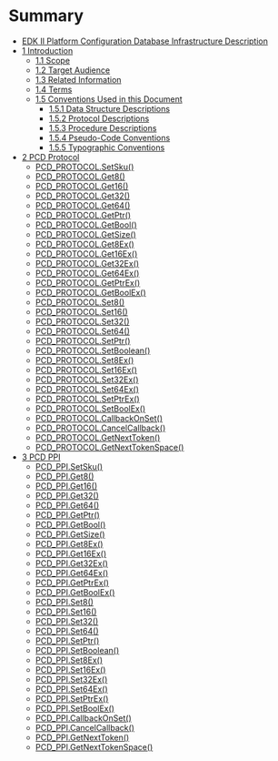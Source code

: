 <!--- @file
  Summary

  Copyright (c) 2009-2017, Intel Corporation. All rights reserved.<BR>

  Redistribution and use in source (original document form) and 'compiled'
  forms (converted to PDF, epub, HTML and other formats) with or without
  modification, are permitted provided that the following conditions are met:

  1) Redistributions of source code (original document form) must retain the
     above copyright notice, this list of conditions and the following
     disclaimer as the first lines of this file unmodified.

  2) Redistributions in compiled form (transformed to other DTDs, converted to
     PDF, epub, HTML and other formats) must reproduce the above copyright
     notice, this list of conditions and the following disclaimer in the
     documentation and/or other materials provided with the distribution.

  THIS DOCUMENTATION IS PROVIDED BY TIANOCORE PROJECT "AS IS" AND ANY EXPRESS OR
  IMPLIED WARRANTIES, INCLUDING, BUT NOT LIMITED TO, THE IMPLIED WARRANTIES OF
  MERCHANTABILITY AND FITNESS FOR A PARTICULAR PURPOSE ARE DISCLAIMED. IN NO
  EVENT SHALL TIANOCORE PROJECT  BE LIABLE FOR ANY DIRECT, INDIRECT, INCIDENTAL,
  SPECIAL, EXEMPLARY, OR CONSEQUENTIAL DAMAGES (INCLUDING, BUT NOT LIMITED TO,
  PROCUREMENT OF SUBSTITUTE GOODS OR SERVICES; LOSS OF USE, DATA, OR PROFITS;
  OR BUSINESS INTERRUPTION) HOWEVER CAUSED AND ON ANY THEORY OF LIABILITY,
  WHETHER IN CONTRACT, STRICT LIABILITY, OR TORT (INCLUDING NEGLIGENCE OR
  OTHERWISE) ARISING IN ANY WAY OUT OF THE USE OF THIS DOCUMENTATION, EVEN IF
  ADVISED OF THE POSSIBILITY OF SUCH DAMAGE.

-->

# Summary

* [EDK II Platform Configuration Database Infrastructure Description](README.md#edk-ii-platform-configuration-database-infrastructure-description)
* [1 Introduction](1_introduction/README.md#1-introduction)
  * [1.1 Scope](1_introduction/README.md#11-scope)
  * [1.2 Target Audience](1_introduction/README.md#12-target-audience)
  * [1.3 Related Information](1_introduction/README.md#13-related-information)
  * [1.4 Terms](1_introduction/14_terms.md#14-terms)
  * [1.5 Conventions Used in this Document](1_introduction/15_conventions_used_in_this_document.md#15-conventions-used-in-this-document)
    * [1.5.1 Data Structure Descriptions](1_introduction/15_conventions_used_in_this_document.md#151-data-structure-descriptions)
    * [1.5.2 Protocol Descriptions](1_introduction/15_conventions_used_in_this_document.md#152-protocol-descriptions)
    * [1.5.3 Procedure Descriptions](1_introduction/15_conventions_used_in_this_document.md#153-procedure-descriptions)
    * [1.5.4 Pseudo-Code Conventions](1_introduction/15_conventions_used_in_this_document.md#154-pseudo-code-conventions)
    * [1.5.5 Typographic Conventions](1_introduction/15_conventions_used_in_this_document.md#155-typographic-conventions)
* [2 PCD Protocol](2_pcd_protocol_definitions/README.md#2-pcd-protocol)
  * [PCD_PROTOCOL.SetSku()](2_pcd_protocol_definitions/pcdprotocol_setsku.md#pcd_protocolsetsku)
  * [PCD_PROTOCOL.Get8()](2_pcd_protocol_definitions/pcdprotocol_get8.md#pcd_protocolget8)
  * [PCD_PROTOCOL.Get16()](2_pcd_protocol_definitions/pcdprotocol_get16.md#pcd_protocolget16)
  * [PCD_PROTOCOL.Get32()](2_pcd_protocol_definitions/pcdprotocol_get32.md#pcd_protocolget32)
  * [PCD_PROTOCOL.Get64()](2_pcd_protocol_definitions/pcdprotocol_get64.md#pcd_protocolget64)
  * [PCD_PROTOCOL.GetPtr()](2_pcd_protocol_definitions/pcdprotocol_getptr.md#pcd_protocolgetptr)
  * [PCD_PROTOCOL.GetBool()](2_pcd_protocol_definitions/pcdprotocol_getbool.md#pcd_protocolgetbool)
  * [PCD_PROTOCOL.GetSize()](2_pcd_protocol_definitions/pcdprotocol_getsize.md#pcd_protocolgetsize)
  * [PCD_PROTOCOL.Get8Ex()](2_pcd_protocol_definitions/pcdprotocol_get8ex.md#pcd_protocolget8ex)
  * [PCD_PROTOCOL.Get16Ex()](2_pcd_protocol_definitions/pcdprotocol_get16ex.md#pcd_protocolget16ex)
  * [PCD_PROTOCOL.Get32Ex()](2_pcd_protocol_definitions/pcdprotocol_get32ex.md#pcd_protocolget32ex)
  * [PCD_PROTOCOL.Get64Ex()](2_pcd_protocol_definitions/pcdprotocol_get64ex.md#pcd_protocolget64ex)
  * [PCD_PROTOCOL.GetPtrEx()](2_pcd_protocol_definitions/pcdprotocol_getptrex.md#pcd_protocolgetptrex)
  * [PCD_PROTOCOL.GetBoolEx()](2_pcd_protocol_definitions/pcdprotocol_getboolex.md#pcd_protocolgetboolex)
  * [PCD_PROTOCOL.Set8()](2_pcd_protocol_definitions/pcdprotocol_set8.md#pcd_protocolset8)
  * [PCD_PROTOCOL.Set16()](2_pcd_protocol_definitions/pcdprotocol_set16.md#pcd_protocolset16)
  * [PCD_PROTOCOL.Set32()](2_pcd_protocol_definitions/pcdprotocol_set32.md#pcd_protocolset32)
  * [PCD_PROTOCOL.Set64()](2_pcd_protocol_definitions/pcdprotocol_set64.md#pcd_protocolset64)
  * [PCD_PROTOCOL.SetPtr()](2_pcd_protocol_definitions/pcdprotocol_setptr.md#pcd_protocolsetptr)
  * [PCD_PROTOCOL.SetBoolean()](2_pcd_protocol_definitions/pcdprotocol_setboolean.md#pcd_protocolsetboolean)
  * [PCD_PROTOCOL.Set8Ex()](2_pcd_protocol_definitions/pcdprotocol_set8ex.md#pcd_protocolset8ex)
  * [PCD_PROTOCOL.Set16Ex()](2_pcd_protocol_definitions/pcdprotocol_set16ex.md#pcd_protocolset16ex)
  * [PCD_PROTOCOL.Set32Ex()](2_pcd_protocol_definitions/pcdprotocol_set32ex.md#pcd_protocolset32ex)
  * [PCD_PROTOCOL.Set64Ex()](2_pcd_protocol_definitions/pcdprotocol_set64ex.md#pcd_protocolset64ex)
  * [PCD_PROTOCOL.SetPtrEx()](2_pcd_protocol_definitions/pcdprotocol_setptrex.md#pcd_protocolsetptrex)
  * [PCD_PROTOCOL.SetBoolEx()](2_pcd_protocol_definitions/pcdprotocol_setboolex.md#pcd_protocolsetboolex)
  * [PCD_PROTOCOL.CallbackOnSet()](2_pcd_protocol_definitions/pcdprotocol_callbackonset.md#pcd_protocolcallbackonset)
  * [PCD_PROTOCOL.CancelCallback()](2_pcd_protocol_definitions/pcdprotocol_cancelcallback.md#pcd_protocolcancelcallback)
  * [PCD_PROTOCOL.GetNextToken()](2_pcd_protocol_definitions/pcdprotocol_getnexttoken.md#pcd_protocolgetnexttoken)
  * [PCD_PROTOCOL.GetNextTokenSpace()](2_pcd_protocol_definitions/pcdprotocol_getnexttokenspace.md#pcd_protocolgetnexttokenspace)
* [3 PCD PPI](3_pcd_ppi_definitions/README.md#3-pcd-ppi)
  * [PCD_PPI.SetSku()](3_pcd_ppi_definitions/pcdppi_setsku.md#pcd_ppisetsku)
  * [PCD_PPI.Get8()](3_pcd_ppi_definitions/pcdppi_get8.md#pcd_ppiget8)
  * [PCD_PPI.Get16()](3_pcd_ppi_definitions/pcdppi_get16.md#pcd_ppiget16)
  * [PCD_PPI.Get32()](3_pcd_ppi_definitions/pcdppi_get32.md#pcd_ppiget32)
  * [PCD_PPI.Get64()](3_pcd_ppi_definitions/pcdppi_get64.md#pcd_ppiget64)
  * [PCD_PPI.GetPtr()](3_pcd_ppi_definitions/pcdppi_getptr.md#pcd_ppigetptr)
  * [PCD_PPI.GetBool()](3_pcd_ppi_definitions/pcdppi_getbool.md#pcd_ppigetbool)
  * [PCD_PPI.GetSize()](3_pcd_ppi_definitions/pcdppi_getsize.md#pcd_ppigetsize)
  * [PCD_PPI.Get8Ex()](3_pcd_ppi_definitions/pcdppi_get8ex.md#pcd_ppiget8ex)
  * [PCD_PPI.Get16Ex()](3_pcd_ppi_definitions/pcdppi_get16ex.md#pcd_ppiget16ex)
  * [PCD_PPI.Get32Ex()](3_pcd_ppi_definitions/pcdppi_get32ex.md#pcd_ppiget32ex)
  * [PCD_PPI.Get64Ex()](3_pcd_ppi_definitions/pcdppi_get64ex.md#pcd_ppiget64ex)
  * [PCD_PPI.GetPtrEx()](3_pcd_ppi_definitions/pcdppi_getptrex.md#pcd_ppigetptrex)
  * [PCD_PPI.GetBoolEx()](3_pcd_ppi_definitions/pcdppi_getboolex.md#pcd_ppigetboolex)
  * [PCD_PPI.Set8()](3_pcd_ppi_definitions/pcdppi_set8.md#pcd_ppiset8)
  * [PCD_PPI.Set16()](3_pcd_ppi_definitions/pcdppi_set16.md#pcd_ppiset16)
  * [PCD_PPI.Set32()](3_pcd_ppi_definitions/pcdppi_set32.md#pcd_ppiset32)
  * [PCD_PPI.Set64()](3_pcd_ppi_definitions/pcdppi_set64.md#pcd_ppiset64)
  * [PCD_PPI.SetPtr()](3_pcd_ppi_definitions/pcdppi_setptr.md#pcd_ppisetptr)
  * [PCD_PPI.SetBoolean()](3_pcd_ppi_definitions/pcdppi_setboolean.md#pcd_ppisetboolean)
  * [PCD_PPI.Set8Ex()](3_pcd_ppi_definitions/pcdppi_set8ex.md#pcd_ppiset8ex)
  * [PCD_PPI.Set16Ex()](3_pcd_ppi_definitions/pcdppi_set16ex.md#pcd_ppiset16ex)
  * [PCD_PPI.Set32Ex()](3_pcd_ppi_definitions/pcdppi_set32ex.md#pcd_ppiset32ex)
  * [PCD_PPI.Set64Ex()](3_pcd_ppi_definitions/pcdppi_set64ex.md#pcd_ppiset64ex)
  * [PCD_PPI.SetPtrEx()](3_pcd_ppi_definitions/pcdppi_setptrex.md#pcd_ppisetptrex)
  * [PCD_PPI.SetBoolEx()](3_pcd_ppi_definitions/pcdppi_setboolex.md#pcd_ppisetboolex)
  * [PCD_PPI.CallbackOnSet()](3_pcd_ppi_definitions/pcdppi_callbackonset.md#pcd_ppicallbackonset)
  * [PCD_PPI.CancelCallback()](3_pcd_ppi_definitions/pcdppi_cancelcallback.md#pcd_ppicancelcallback)
  * [PCD_PPI.GetNextToken()](3_pcd_ppi_definitions/pcdppi_getnexttoken.md#pcd_ppigetnexttoken)
  * [PCD_PPI.GetNextTokenSpace()](3_pcd_ppi_definitions/pcdppi_getnexttokenspace.md#pcd_ppigetnexttokenspace)
